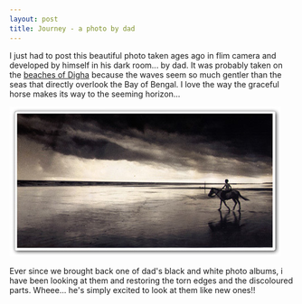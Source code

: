 ```yaml
---
layout: post
title: Journey - a photo by dad
---
```


I just had to post this beautiful photo taken ages ago in flim camera and developed by himself in his dark room... by dad. It was probably taken on the [beaches of Digha](http://www.dighabeach.com/) because the waves seem so much gentler than the seas that directly overlook the Bay of Bengal. I love the way the graceful horse makes its way to the seeming horizon...

![](/img/sol78345693.jpg)

Ever since we brought back one of dad's black and white photo albums, i have been looking at them and restoring the torn edges and the discoloured parts. Wheee... he's simply excited to look at them like new ones!!
